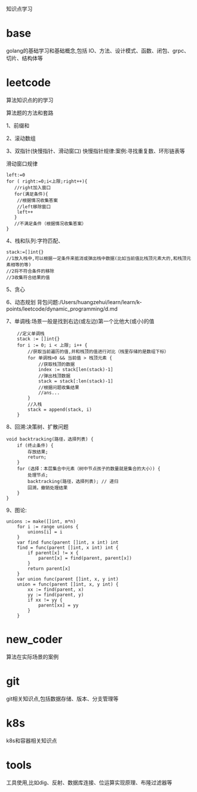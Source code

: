 知识点学习
# base
golang的基础学习和基础概念,包括 IO、方法、设计模式、函数、闭包、grpc、切片、结构体等

# leetcode
算法知识点的的学习

算法题的方法和套路

1、前缀和

2、滚动数组

3、双指针(快慢指针、滑动窗口)
快慢指针规律:案例:寻找重复数、环形链表等

滑动窗口规律
```
left:=0
for ( right:=0;i<上限;right++){
   //right加入窗口
   for(满足条件){
    //根据情况收集答案
    //left移除窗口
    left++
   }
   //不满足条件（根据情况收集答案）
}
```

4、栈和队列:字符匹配、
```
stack:=[]int{}
//1放入栈中,可以根据一定条件来抵消或弹出栈中数据(比如当前值比栈顶元素大的,和栈顶元素相等的等)
//2将不符合条件的移除
//3收集符合结果的值
```
5、贪心

6、动态规划
背包问题:/Users/huangzehui/learn/learn/k-points/leetcode/dynamic_programming/d.md

7、单调栈:场景一般是找到右边(或左边)第一个比他大(或小)的值
```
	//定义单调栈
	stack := []int{}
	for i := 0; i < 上限; i++ {
		//获取当前遍历的值,并和栈顶的值进行对比（栈里存储的是数组下标）
		for 单调栈>0 && 当前值 > 栈顶元素 {
			//获取栈顶的数据
			index := stack[len(stack)-1]
			//弹出栈顶数据
			stack = stack[:len(stack)-1]
			//根据问题收集结果
			//ans...
		}
		//入栈
		stack = append(stack, i)
	}
```
8、回溯:决策树、扩散问题
```
void backtracking(路径，选择列表) {
    if (终止条件) {
        存放结果;
        return;
    }
    for (选择：本层集合中元素（树中节点孩子的数量就是集合的大小）) {
        处理节点;
        backtracking(路径，选择列表); // 递归
        回溯，撤销处理结果
    }
}
```

9、图论:
```
unions := make([]int, m*n)
	for i := range unions {
		unions[i] = i
	}
	var find func(parent []int, x int) int
	find = func(parent []int, x int) int {
		if parent[x] != x {
			parent[x] = find(parent, parent[x])
		}
		return parent[x]
	}
	var union func(parent []int, x, y int)
	union = func(parent []int, x, y int) {
		xx := find(parent, x)
		yy := find(parent, y)
		if xx != yy {
			parent[xx] = yy
		}
	}
```

# new_coder
算法在实际场景的案例


# git
git相关知识点,包括数据存储、版本、分支管理等

# k8s
k8s和容器相关知识点

# tools
工具使用,比如dig、反射、数据库连接、位运算实现原理、布隆过滤器等